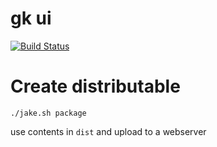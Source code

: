 # gk ui
[![Build Status](https://travis-ci.org/axelhodler/gk.svg?branch=master)](https://travis-ci.org/axelhodler/gk)

# Create distributable

    ./jake.sh package

use contents in `dist` and upload to a webserver